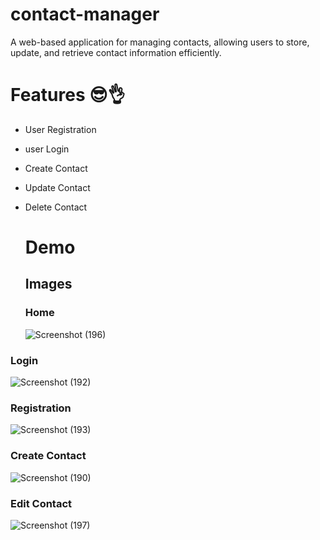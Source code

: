﻿# contact-manager
A web-based application for managing contacts, allowing users to store, update, and retrieve contact information efficiently. 

# Features 😎👌

+ User Registration
+ user Login
+ Create Contact
+ Update Contact
+ Delete Contact

  # Demo

  ## Images

  ### Home

  ![Screenshot (196)](https://github.com/user-attachments/assets/c9246028-a3f0-4b1d-833a-36eb9f29f1e3)
### Login
![Screenshot (192)](https://github.com/user-attachments/assets/e4d3dc4f-5a3c-4bf4-9eb0-e6a5b6f89298)

### Registration
![Screenshot (193)](https://github.com/user-attachments/assets/ec8907fb-bcf1-4c73-97aa-581ff35d6b10)
### Create Contact
![Screenshot (190)](https://github.com/user-attachments/assets/397724fb-d684-4f4a-8307-b0c191fc7258)
### Edit Contact
![Screenshot (197)](https://github.com/user-attachments/assets/518d206a-a03b-4958-b7c2-21ece701af1d)
